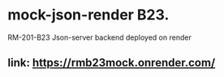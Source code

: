 # mock-json-render B23.
RM-201-B23 Json-server backend deployed on render
## link: https://rmb23mock.onrender.com/


